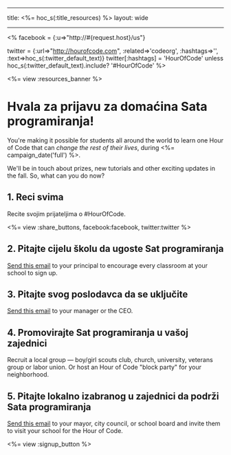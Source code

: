 * * *

title: <%= hoc_s(:title_resources) %> layout: wide

* * *

<% facebook = {:u=>"http://#{request.host}/us"}

twitter = {:url=>"http://hourofcode.com", :related=>'codeorg', :hashtags=>'', :text=>hoc_s(:twitter_default_text)} twitter[:hashtags] = 'HourOfCode' unless hoc_s(:twitter_default_text).include? '#HourOfCode' %>

<%= view :resources_banner %>

# Hvala za prijavu za domaćina Sata programiranja!

You're making it possible for students all around the world to learn one Hour of Code that can *change the rest of their lives*, during <%= campaign_date('full') %>.

We'll be in touch about prizes, new tutorials and other exciting updates in the fall. So, what can you do now?

## 1. Reci svima

Recite svojim prijateljima o #HourOfCode.

<%= view :share_buttons, facebook:facebook, twitter:twitter %>

## 2. Pitajte cijelu školu da ugoste Sat programiranja

[Send this email](<%= resolve_url('/resources#email') %>) to your principal to encourage every classroom at your school to sign up.

## 3. Pitajte svog poslodavca da se uključite

[Send this email](<%= resolve_url('/resources#email') %>) to your manager or the CEO.

## 4. Promovirajte Sat programiranja u vašoj zajednici

Recruit a local group — boy/girl scouts club, church, university, veterans group or labor union. Or host an Hour of Code "block party" for your neighborhood.

## 5. Pitajte lokalno izabranog u zajednici da podrži Sata programiranja

[Send this email](<%= resolve_url('/resources#politicians') %>) to your mayor, city council, or school board and invite them to visit your school for the Hour of Code.

<%= view :signup_button %>